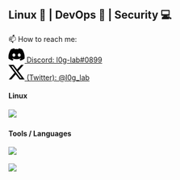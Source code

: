 ## Linux 🐧 | DevOps 🌊 | Security 💻

📫 How to reach me:<br>
<a href="https://discordapp.com/users/373991487274221568" rel="noopener noreferrer" aria-label="Discord">
<img src="images/discord.svg" alt="Discord Icon"/>
Discord: l0g-lab#0899
<br>
</a>
<a href="https://x.com/l0g_lab" rel="noopener noreferrer" aria-label="X (Twitter)">
<img src="images/twitter-x.svg" alt="X Icon"/>
(Twitter): @l0g_lab
</a>

#### Linux
<p>
  <a href="https://skillicons.dev">
    <img src="https://skillicons.dev/icons?i=linux,redhat,debian,ubuntu,kali,arch,raspberrypi" />
  </a>
</p>

#### Tools / Languages
<p>
  <a href="https://skillicons.dev">
    <img src="https://skillicons.dev/icons?i=bash,python,github,vim,ansible,jenkins,mysql,nginx,elasticsearch,kafka,discord," />
  </a>
</p>

<img src="https://github-profile-summary-cards.vercel.app/api/cards/profile-details?username=l0g-lab&theme=github_dark&show_icons=true" />
